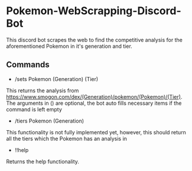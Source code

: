 # Pokemon-WebScrapping-Discord-Bot

This discord bot scrapes the web to find the competitive analysis for the aforementioned Pokemon in it's generation and tier.

## Commands

* /sets Pokemon (Generation) (Tier)

This returns the analysis from https://www.smogon.com/dex/(Generation)/pokemon/(Pokemon)/(Tier). The arguments in () are optional, the bot auto fills necessary items if the command is left empty

* /tiers Pokemon (Generation)

This functionality is not fully implemented yet, however, this should return all the tiers which the Pokemon has an analysis in

* !!help

Returns the help functionality.
